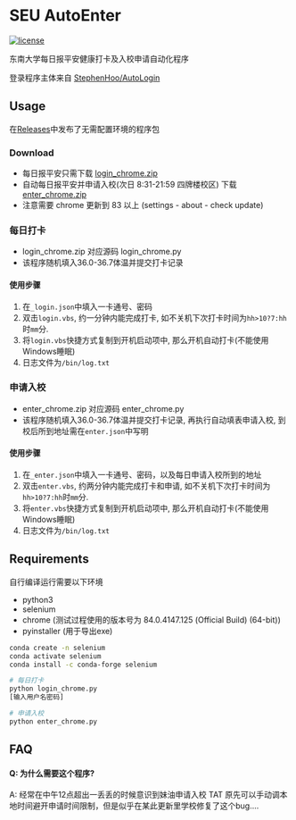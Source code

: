 # SEU AutoEnter

[![license](https://img.shields.io/github/license/amomorning/seu-autoenter)](https://github.com/amomorning/seu-autoenter/blob/master/LICENSE)

东南大学每日报平安健康打卡及入校申请自动化程序  

登录程序主体来自 [StephenHoo/AutoLogin](https://github.com/StephenHoo/AutoLogin)

## Usage
在[Releases](https://github.com/amomorning/seu-autoenter/releases)中发布了无需配置环境的程序包
### Download
- 每日报平安只需下载 [login_chrome.zip](https://github.com/amomorning/seu-autoenter/releases/download/v1.0/login_chrome.zip) 
- 自动每日报平安并申请入校(次日 8:31-21:59 四牌楼校区) 下载 [enter_chrome.zip](https://github.com/amomorning/seu-autoenter/releases/download/v1.0/enter_chrome.zip)
- 注意需要 chrome 更新到 83 以上 (settings - about - check update)

### 每日打卡
- login_chrome.zip 对应源码 login_chrome.py
- 该程序随机填入36.0-36.7体温并提交打卡记录
#### 使用步骤
1. 在`_login.json`中填入一卡通号、密码
2. 双击`login.vbs`, 约一分钟内能完成打卡, 如不关机下次打卡时间为`hh>10?7:hh`时`mm`分.
3. 将`login.vbs`快捷方式复制到开机启动项中, 那么开机自动打卡(不能使用Windows睡眠)
4. 日志文件为`/bin/log.txt`


### 申请入校
- enter_chrome.zip 对应源码 enter_chrome.py
- 该程序随机填入36.0-36.7体温并提交打卡记录, 再执行自动填表申请入校, 到校后所到地址需在`enter.json`中写明
#### 使用步骤
1. 在`_enter.json`中填入一卡通号、密码，以及每日申请入校所到的地址
2. 双击`enter.vbs`, 约两分钟内能完成打卡和申请, 如不关机下次打卡时间为`hh>10?7:hh`时`mm`分.
3. 将`enter.vbs`快捷方式复制到开机启动项中, 那么开机自动打卡(不能使用Windows睡眠)
4. 日志文件为`/bin/log.txt`


## Requirements
自行编译运行需要以下环境
- python3
- selenium
- chrome (测试过程使用的版本号为 84.0.4147.125 (Official Build) (64-bit))
- pyinstaller (用于导出exe)

``` bash
conda create -n selenium
conda activate selenium
conda install -c conda-forge selenium

# 每日打卡
python login_chrome.py
[输入用户名密码]

# 申请入校
python enter_chrome.py
```

## FAQ
#### Q: 为什么需要这个程序?
A: 经常在中午12点超出一丢丢的时候意识到妹油申请入校 TAT 原先可以手动调本地时间避开申请时间限制，但是似乎在某此更新里学校修复了这个bug....
